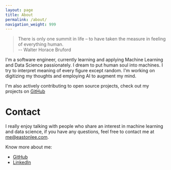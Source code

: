 ```yaml
---
layout: page
title: About
permalink: /about/
navigation_weight: 999
---
```


> There is only one summit in life – to have taken the measure in feeling of everything human. <br>-- Walter Horace Bruford


I'm a software engineer, currently learning and applying Machine Learning and Data Science passionately. I dream to put human soul into machines. I try to interpret meaning of every figure except random. I'm working on digitizing my thoughts and employing AI to augment my mind.

I'm also actively contributing to open source projects, check out my projects on [GitHub](https://github.com/easton042)

# Contact

I really enjoy talking with people who share an interest in machine learning and data science, if you have any questions, feel free to contact me at [me@eastonlee.com](mailto:me@eastonlee.com).

Know more about me:

* [GitHub](https://github.com/EastonLee)
* [LinkedIn](https://linkedin.com/in/EastonLee)

<script type="application/ld+json">
{
  "@context": "http://schema.org",
  "@type": "Person",
  "name": "Easton Lee",
  "url": "http://EastonLee.com",
  "logo": "https://avatars1.githubusercontent.com/u/10185801",
  "sameAs": [
    "https://github.com/EastonLee",
    "https://twitter.com/EastonLee",
    "https://linkedin.com/in/EastonLee",
    "https://plus.google.com/107628046279641393605"
  ]
}
</script>